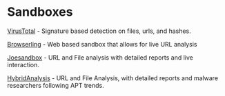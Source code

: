 # Sandboxes

[VirusTotal](https://www.virustotal.com/) - Signature based detection on files, urls, and hashes.

[Browserling](https://www.browserling.com/) - Web based sandbox that allows for live URL analysis

[Joesandbox](https://www.joesandbox.com/) - URL and File analysis with detailed reports and live interaction.

[HybridAnalysis](https://www.hybrid-analysis.com/) - URL and File Analysis, with detailed reports and malware researchers following APT trends. 